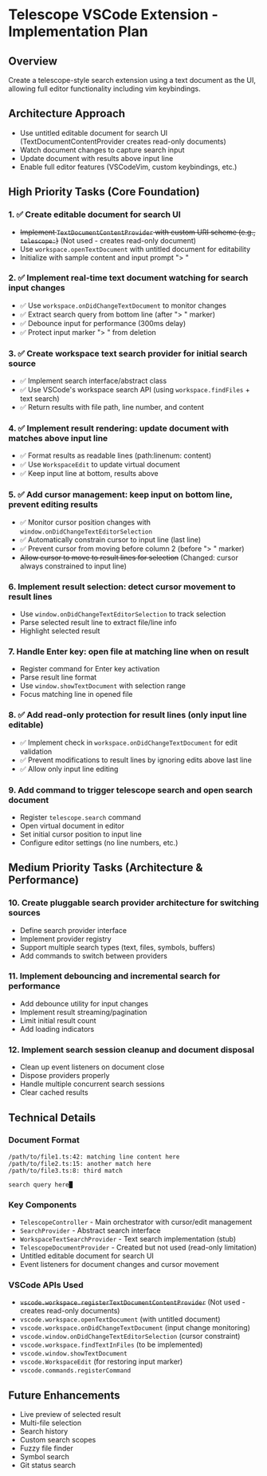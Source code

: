 # Telescope VSCode Extension - Implementation Plan

## Overview
Create a telescope-style search extension using a text document as the UI, allowing full editor functionality including vim keybindings.

## Architecture Approach
- Use untitled editable document for search UI (TextDocumentContentProvider creates read-only documents)
- Watch document changes to capture search input
- Update document with results above input line
- Enable full editor features (VSCodeVim, custom keybindings, etc.)

## High Priority Tasks (Core Foundation)

### 1. ✅ Create editable document for search UI
- ~~Implement `TextDocumentContentProvider` with custom URI scheme (e.g., `telescope:`)~~ (Not used - creates read-only document)
- Use `workspace.openTextDocument` with untitled document for editability
- Initialize with sample content and input prompt "> "

### 2. ✅ Implement real-time text document watching for search input changes
- ✅ Use `workspace.onDidChangeTextDocument` to monitor changes
- ✅ Extract search query from bottom line (after "> " marker)
- ✅ Debounce input for performance (300ms delay)
- ✅ Protect input marker "> " from deletion

### 3. ✅ Create workspace text search provider for initial search source
- ✅ Implement search interface/abstract class
- ✅ Use VSCode's workspace search API (using `workspace.findFiles` + text search)
- ✅ Return results with file path, line number, and content

### 4. ✅ Implement result rendering: update document with matches above input line
- ✅ Format results as readable lines (path:linenum: content)
- ✅ Use `WorkspaceEdit` to update virtual document
- ✅ Keep input line at bottom, results above

### 5. ✅ Add cursor management: keep input on bottom line, prevent editing results
- ✅ Monitor cursor position changes with `window.onDidChangeTextEditorSelection`
- ✅ Automatically constrain cursor to input line (last line)
- ✅ Prevent cursor from moving before column 2 (before "> " marker)
- ~~Allow cursor to move to result lines for selection~~ (Changed: cursor always constrained to input line)

### 6. Implement result selection: detect cursor movement to result lines
- Use `window.onDidChangeTextEditorSelection` to track selection
- Parse selected result line to extract file/line info
- Highlight selected result

### 7. Handle Enter key: open file at matching line when on result
- Register command for Enter key activation
- Parse result line format
- Use `window.showTextDocument` with selection range
- Focus matching line in opened file

### 8. ✅ Add read-only protection for result lines (only input line editable)
- ✅ Implement check in `workspace.onDidChangeTextDocument` for edit validation
- ✅ Prevent modifications to result lines by ignoring edits above last line
- ✅ Allow only input line editing

### 9. Add command to trigger telescope search and open search document
- Register `telescope.search` command
- Open virtual document in editor
- Set initial cursor position to input line
- Configure editor settings (no line numbers, etc.)

## Medium Priority Tasks (Architecture & Performance)

### 10. Create pluggable search provider architecture for switching sources
- Define search provider interface
- Implement provider registry
- Support multiple search types (text, files, symbols, buffers)
- Add commands to switch between providers

### 11. Implement debouncing and incremental search for performance
- Add debounce utility for input changes
- Implement result streaming/pagination
- Limit initial result count
- Add loading indicators

### 12. Implement search session cleanup and document disposal
- Clean up event listeners on document close
- Dispose providers properly
- Handle multiple concurrent search sessions
- Clear cached results

## Technical Details

### Document Format
```
/path/to/file1.ts:42: matching line content here
/path/to/file2.ts:15: another match here
/path/to/file3.ts:8: third match

search query here█
```

### Key Components
- `TelescopeController` - Main orchestrator with cursor/edit management
- `SearchProvider` - Abstract search interface
- `WorkspaceTextSearchProvider` - Text search implementation (stub)
- `TelescopeDocumentProvider` - Created but not used (read-only limitation)
- Untitled editable document for search UI
- Event listeners for document changes and cursor movement

### VSCode APIs Used
- ~~`vscode.workspace.registerTextDocumentContentProvider`~~ (Not used - creates read-only documents)
- `vscode.workspace.openTextDocument` (with untitled document)
- `vscode.workspace.onDidChangeTextDocument` (input change monitoring)
- `vscode.window.onDidChangeTextEditorSelection` (cursor constraint)
- `vscode.workspace.findTextInFiles` (to be implemented)
- `vscode.window.showTextDocument`
- `vscode.WorkspaceEdit` (for restoring input marker)
- `vscode.commands.registerCommand`

## Future Enhancements
- Live preview of selected result
- Multi-file selection
- Search history
- Custom search scopes
- Fuzzy file finder
- Symbol search
- Git status search
